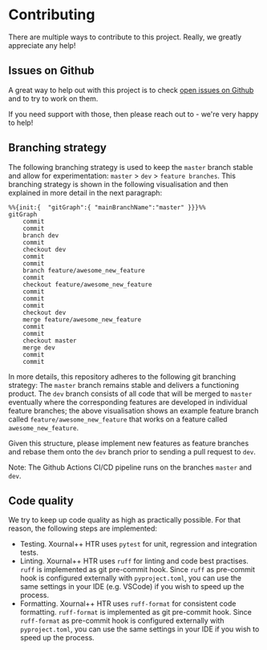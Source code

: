 # Contributing

There are multiple ways to contribute to this project. Really, we greatly appreciate any help!

## Issues on Github

A great way to help out with this project is to check [open issues on Github](https://github.com/PellelNitram/xournalpp_htr/issues)
and to try to work on them.

If you need support with those, then please reach out to - we're very happy to help!

## Branching strategy

The following branching strategy is used to keep the `master` branch stable and
allow for experimentation: `master` > `dev` > `feature branches`. This branching
strategy is shown in the following visualisation and then explained in more detail
in the next paragraph:

```mermaid
%%{init:{  "gitGraph":{ "mainBranchName":"master" }}}%%
gitGraph
    commit
    commit
    branch dev
    commit
    checkout dev
    commit
    commit
    branch feature/awesome_new_feature
    commit
    checkout feature/awesome_new_feature
    commit
    commit
    commit
    checkout dev
    merge feature/awesome_new_feature
    commit
    commit
    checkout master
    merge dev
    commit
    commit
```

In more details, this repository adheres to the following git branching strategy: The
`master` branch remains stable and delivers a functioning product. The `dev` branch
consists of all code that will be merged to `master` eventually where the corresponding
features are developed in individual feature branches; the above visualisation shows an
example feature branch called `feature/awesome_new_feature` that works on a feature
called `awesome_new_feature`.

Given this structure, please implement new features as feature branches and
rebase them onto the `dev` branch prior to sending a pull request to `dev`.

Note: The Github Actions CI/CD pipeline runs on the branches `master` and `dev`.

## Code quality

We try to keep up code quality as high as practically possible. For that reason, the following steps are implemented:

- Testing. Xournal++ HTR uses `pytest` for unit, regression and integration tests.
- Linting. Xournal++ HTR uses `ruff` for linting and code best practises. `ruff` is implemented as git pre-commit hook. Since `ruff` as pre-commit hook is configured externally with `pyproject.toml`, you can use the same settings in your IDE (e.g. VSCode) if you wish to speed up the process.
- Formatting. Xournal++ HTR uses `ruff-format` for consistent code formatting. `ruff-format` is implemented as git pre-commit hook. Since `ruff-format` as pre-commit hook is configured externally with `pyproject.toml`, you can use the same settings in your IDE if you wish to speed up the process.